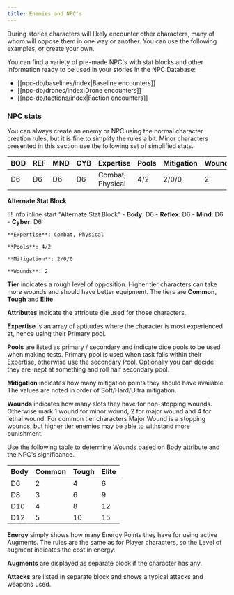 ```yaml
---
title: Enemies and NPC's
---
```

During stories characters will likely encounter other characters, many of whom will oppose them in one way or another. You can use the following examples, or create your own.

You can find a variety of pre-made NPC's with stat blocks and other information ready to be used in your stories in the NPC Database:
- [[npc-db/baselines/index|Baseline encounters]]
- [[npc-db/drones/index|Drone encounters]]
- [[npc-db/factions/index|Faction encounters]]
### NPC stats
You can always create an enemy or NPC using the normal character creation rules, but it is fine to simplify the rules a bit. Minor characters presented in this section use the following set of simplified stats.

| BOD | REF | MND | CYB | Expertise        | Pools | Mitigation | Wounds |
| :-- | :-- | :-- | :-- | :--------------- | :---- | :--------- | ------ |
| D6  | D6  | D6  | D6  | Combat, Physical | 4/2   | 2/0/0      | 2      |

**Alternate Stat Block**

!!! info inline start "Alternate Stat Block"
	- **Body**: D6
	- **Reflex**: D6
	- **Mind**: D6
	- **Cyber**: D6

	**Expertise**: Combat, Physical
	
	**Pools**: 4/2
	
	**Mitigation**: 2/0/0
	
	**Wounds**: 2
	


**Tier** indicates a rough level of opposition. Higher tier characters can take more wounds and should have better equipment. The tiers are **Common**, **Tough** and **Elite**.

**Attributes** indicate the attribute die used for those characters.

**Expertise** is an array of aptitudes where the character is most experienced at, hence using their Primary pool.

**Pools** are listed as primary / secondary and indicate dice pools to be used when making tests. Primary pool is used when task falls within their Expertise, otherwise use the secondary Pool. Optionally you can decide they are inept at something and roll half secondary pool.

**Mitigation** indicates how many mitigation points they should have available. The values are noted in order of Soft/Hard/Ultra mitigation.

**Wounds** indicates how many slots they have for non-stopping wounds. Otherwise mark 1 wound for minor wound, 2 for major wound and 4 for lethal wound. For common tier characters Major Wound is a stopping wounds, but higher tier enemies may be able to withstand more punishment.

Use the following table to determine Wounds based on Body attribute and the NPC's significance.

| Body | Common | Tough | Elite |
| ---- | ------ | ----- | ----- |
| D6   | 2      | 4     | 6     |
| D8   | 3      | 6     | 9     |
| D10  | 4      | 8     | 12    |
| D12  | 5      | 10    | 15    |

**Energy** simply shows how many Energy Points they have for using active Augments. The rules are the same as for Player characters, so the Level of augment indicates the cost in energy.

**Augments** are displayed as separate block if the character has any.

**Attacks** are listed in separate block and shows a typical attacks and weapons used.